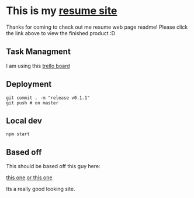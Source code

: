 # This is my [resume site](http://www.jessekoconnor.com)
Thanks for coming to check out me resume web page readme! Please click the link above to view the finished product :D

## Task Managment

I am using this [trello board](https://trello.com/b/9MGYGgeR/resume-site)

## Deployment

```
git commit . -m "release v0.1.1"
git push # on master
```

## Local dev
```
npm start
```

## Based off

This should be based off this guy here:

[this one](http://www.wix.com/website-template/view/html/1885?originUrl=http%3A%2F%2Fwww.wix.com%2Fwebsite%2Ftemplates%2Fhtml%2Fportfolio-cv%2F1&bookName=&galleryDocIndex=0&category=portfolio-cv)
[or this one](http://www.wix.com/website-template/view/html/1732?originUrl=http%3A%2F%2Fwww.wix.com%2Fwebsite%2Ftemplates%2Fhtml%2Fmost-popular%2F1&bookName=&galleryDocIndex=0&category=most-popular)

Its a really good looking site.

